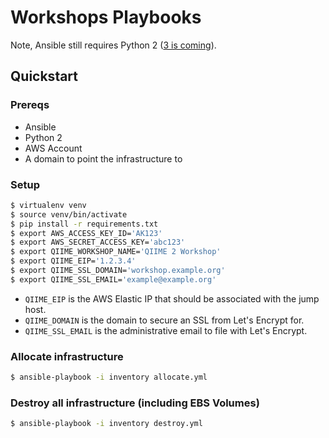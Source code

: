 # Workshops Playbooks

Note, Ansible still requires Python 2
([3 is coming](http://docs.ansible.com/ansible/python_3_support.html)).


## Quickstart

### Prereqs

- Ansible
- Python 2
- AWS Account
- A domain to point the infrastructure to

### Setup

```bash
$ virtualenv venv
$ source venv/bin/activate
$ pip install -r requirements.txt
$ export AWS_ACCESS_KEY_ID='AK123'
$ export AWS_SECRET_ACCESS_KEY='abc123'
$ export QIIME_WORKSHOP_NAME='QIIME 2 Workshop'
$ export QIIME_EIP='1.2.3.4'
$ export QIIME_SSL_DOMAIN='workshop.example.org'
$ export QIIME_SSL_EMAIL='example@example.org'
```

- `QIIME_EIP` is the AWS Elastic IP that should be associated with the jump host.
- `QIIME_DOMAIN` is the domain to secure an SSL from Let's Encrypt for.
- `QIIME_SSL_EMAIL` is the administrative email to file with Let's Encrypt.

### Allocate infrastructure

```bash
$ ansible-playbook -i inventory allocate.yml
```

### Destroy all infrastructure (including EBS Volumes)

```bash
$ ansible-playbook -i inventory destroy.yml
```
